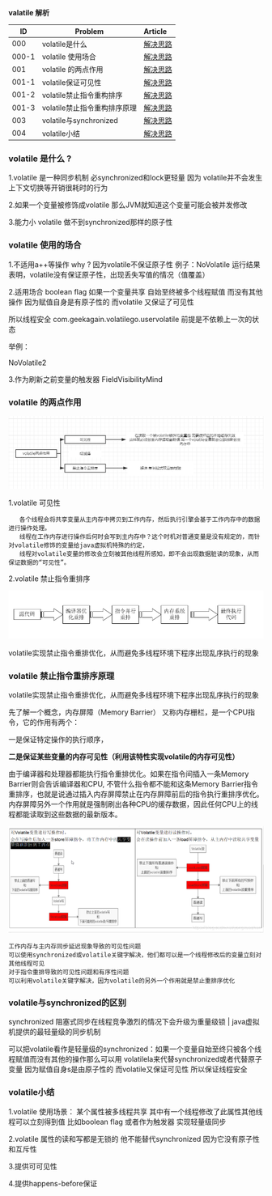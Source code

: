
**valatile 解析**

| ID | Problem  | Article | 
| --- | ---   | :--- |
| 000 |volatile是什么 | [解决思路](/docs/========) |
| 000-1 |volatile 使用场合 | [解决思路](/docs/volatile.md) |
| 001 | volatile 的两点作用 | [解决思路](/docs/volatile.md) |
| 001-1 |volatile保证可见性 | [解决思路](/docs/volatile.md) |
| 001-2 |volatile禁止指令重构排序 | [解决思路](/docs/volatile.md) |
| 001-3 |volatile禁止指令重构排序原理 | [解决思路](/docs/volatile.md) |
| 003 |volatile与synchronized | [解决思路](/docs/volatile.md) |
| 004 |volatile小结| [解决思路](/docs/volatile.md) |

### volatile 是什么 ?

 1.volatile 是一种同步机制 必synchronized和lock更轻量 因为 volatile并不会发生上下文切换等开销很耗时的行为
 
 2.如果一个变量被修饰成volatile 那么JVM就知道这个变量可能会被并发修改
 
 3.能力小 volatile 做不到synchronized那样的原子性 
 
### volatile 使用的场合

1.不适用a++等操作 why ? 因为volatile不保证原子性 例子：NoVolatile 运行结果表明，volatile没有保证原子性，出现丢失写值的情况（值覆盖）

2.适用场合 boolean flag 如果一个变量共享 自始至终被多个线程赋值 而没有其他操作 因为赋值自身是有原子性的 而volatile 又保证了可见性 

所以线程安全 com.geekagain.volatilego.uservolatile 前提是不依赖上一次的状态 

举例：

NoVolatile2
  
3.作为刷新之前变量的触发器 FieldVisibilityMind


### volatile 的两点作用

![整体流程](https://raw.githubusercontent.com/qiurunze123/imageall/master/volatile100.png)

1.volatile 可见性

       各个线程会将共享变量从主内存中拷贝到工作内存，然后执行引擎会基于工作内存中的数据进行操作处理。
       线程在工作内存进行操作后何时会写到主内存中？这个时机对普通变量是没有规定的，而针对volatile修饰的变量给java虚拟机特殊的约定，
       线程对volatile变量的修改会立刻被其他线程所感知，即不会出现数据脏读的现象，从而保证数据的“可见性”。

2.volatile 禁止指令重排序

 ![整体流程](https://raw.githubusercontent.com/qiurunze123/imageall/master/volatile3.png)

 volatile实现禁止指令重排优化，从而避免多线程环境下程序出现乱序执行的现象


### volatile 禁止指令重排序原理

volatile实现禁止指令重排优化，从而避免多线程环境下程序出现乱序执行的现象

先了解一个概念，内存屏障（Memory Barrier） 又称内存栅栏，是一个CPU指令，它的作用有两个：

一是保证特定操作的执行顺序，

**二是保证某些变量的内存可见性（利用该特性实现volatile的内存可见性）**

由于编译器和处理器都能执行指令重排优化。如果在指令间插入一条Memory Barrier则会告诉编译器和CPU,
不管什么指令都不能和这条Memory Barrier指令重排序，也就是说通过插入内存屏障禁止在内存屏障前后的指令执行重排序优化。
 内存屏障另外一个作用就是强制刷出各种CPU的缓存数据，因此任何CPU上的线程都能读取到这些数据的最新版本。


 ![整体流程](https://raw.githubusercontent.com/qiurunze123/imageall/master/volatile4.png)

    工作内存与主内存同步延迟现象导致的可见性问题
    可以使用synchronized或volatile关键字解决，他们都可以是一个线程修改后的变量立刻对其他线程可见
    对于指令重排导致的可见性问题和有序性问题
    可以利用volatile关键字解决，因为volatile的另外一个作用就是禁止重排序优化
    
### volatile与synchronized的区别

  synchronized 阻塞式同步在线程竞争激烈的情况下会升级为重量级锁 | java虚拟机提供的最轻量级的同步机制
  
  可以把volatile看作是轻量级的synchronized：如果一个变量自始至终只被各个线程赋值而没有其他的操作那么可以用
  volatilela来代替synchronized或者代替原子变量 因为赋值自身s是由原子性的 而volatile又保证可见性 所以保证线程安全
      

### volatile小结

1.volatile 使用场景： 某个属性被多线程共享 其中有一个线程修改了此属性其他线程可以立刻得到值
比如boolean flag 或者作为触发器 实现轻量级同步

2.volatile 属性的读和写都是无锁的 他不能替代synchronized 因为它没有原子性和互斥性

3.提供可可见性

4.提供happens-before保证
